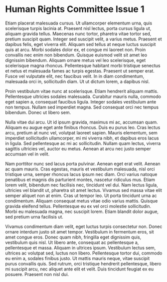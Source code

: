 # Human Rights Committee Issue 1
Etiam placerat malesuada cursus. Ut ullamcorper elementum urna, quis scelerisque turpis lacinia at. Praesent nisl lectus, porta cursus ligula ut, aliquam gravida tellus. Maecenas nunc tortor, pharetra vitae tortor sed, pretium suscipit quam. Integer sed suscipit velit, a varius metus. Praesent et dapibus felis, eget viverra elit. Aliquam sed tellus at neque luctus suscipit quis at arcu. Morbi sodales dolor ex, et congue mi laoreet non. Proin convallis nec enim non bibendum. Quisque euismod velit sit amet leo dignissim bibendum. Aliquam ornare metus vel leo scelerisque, eget scelerisque magna rhoncus. Pellentesque habitant morbi tristique senectus et netus et malesuada fames ac turpis egestas. Praesent ut semper erat. Fusce vel vulputate elit, nec faucibus velit. In in diam condimentum, malesuada orci in, sollicitudin diam. Ut ut dictum lorem, a dapibus nisl.

Proin vestibulum vitae nunc at scelerisque. Etiam hendrerit aliquam mattis. Pellentesque ultricies sodales malesuada. Curabitur mauris nulla, commodo eget sapien a, consequat faucibus ligula. Integer sodales vestibulum ante non tempus. Nullam sed imperdiet magna. Sed consequat orci nec tempus bibendum. Donec ut libero sem.

Nulla vitae dui arcu. Ut id ipsum gravida, maximus mi ac, accumsan quam. Aliquam eu augue eget ante finibus rhoncus. Duis eu purus leo. Cras lectus arcu, pretium at nunc vel, volutpat laoreet sapien. Mauris elementum, sem imperdiet sollicitudin ullamcorper, mi mi viverra nibh, et dapibus eros lacus in ligula. Sed pellentesque ac mi ac sollicitudin. Nullam quam lectus, viverra sagittis ultricies vel, auctor eu metus. Aenean at arcu nec justo semper accumsan vel in velit.

Nam porttitor nunc sed lacus porta pulvinar. Aenean eget erat velit. Aenean ac quam mauris. Cras egestas, mauris et vestibulum malesuada, nisl orci tristique urna, semper rhoncus lacus ipsum nec diam. Orci varius natoque penatibus et magnis dis parturient montes, nascetur ridiculus mus. Etiam lorem velit, bibendum nec facilisis nec, tincidunt vel dui. Nam lectus ligula, ultricies vel blandit ut, pharetra sit amet lectus. Vivamus sed massa vitae elit semper aliquet non at enim. Cras ut tempor leo. Ut porta tincidunt urna ac condimentum. Aliquam consequat metus vitae odio varius mattis. Quisque gravida eleifend tellus. Pellentesque eu ex vel orci molestie sollicitudin. Morbi eu malesuada magna, nec suscipit lorem. Etiam blandit dolor augue, sed pretium urna facilisis ut.

Vivamus condimentum diam velit, eget luctus turpis consectetur non. Donec ornare interdum justo sit amet tempor. Vestibulum in fermentum eros, sit amet congue eros. Donec quam nibh, fringilla eget dignissim quis, vestibulum quis nisl. Ut libero ante, consequat ac pellentesque a, pellentesque et massa. Aliquam in ultrices ipsum. Vestibulum lectus sem, ultrices ac volutpat sed, luctus non libero. Pellentesque tortor dui, commodo eu enim a, sodales finibus justo. Ut mattis mauris neque, vitae suscipit purus convallis quis. Sed rutrum, orci tristique hendrerit pellentesque, libero mi suscipit arcu, nec aliquet ante elit et velit. Duis tincidunt feugiat ex eu posuere. Praesent non nisl dui.
